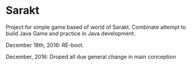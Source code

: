 # Sarakt
Project for simple game based of world of Sarakt. Combinate attempt to build Java Game and practice in Java development.

December 18th, 2016: RE-boot.

December, 2016: Droped all due general change in main conception
